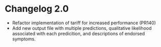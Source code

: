 # Changelog 2.0

* Refactor implementation of tariff for increased performance (PR140)
* Add new output file with multiple predictions, qualitative likelihood
  associated with each predicition, and descriptions of endorsed symptoms.
